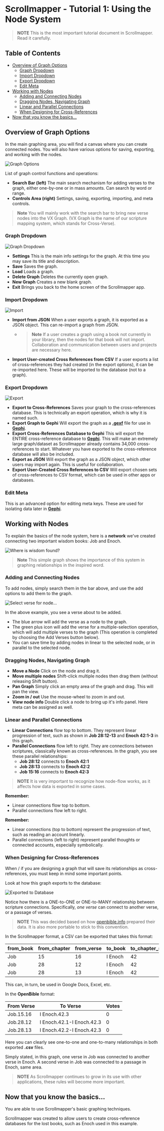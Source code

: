 # Scrollmapper - Tutorial 1: Using the Node System

> **NOTE** This is the most important tutorial document in Scrollmapper. Read it carefully.

## Table of Contents
- [Overview of Graph Options](#overview-of-graph-options)
   - [Graph Dropdown](#graph-dropdown)
   - [Import Dropdown](#import-dropdown)
   - [Export Dropdown](#export-dropdown)
   - [Edit Meta](#edit-meta)
- [Working with Nodes](#working-with-nodes)
    - [Adding and Connecting Nodes](#adding-and-connecting-nodes)
    - [Dragging Nodes, Navigating Graph](#dragging-nodes-navigating-graph)
    - [Linear and Parallel Connections](#linear-and-parallel-connections)
    - [When Designing for Cross-References](#when-designing-for-cross-references)
- [Now that you know the basics...](#now-that-you-know-the-basics)

## Overview of Graph Options

In the main graphing area, you will find a canvas where you can create connected nodes. You will also have various options for saving, exporting, and working with the nodes.

![Graph Options](../../images/graph-options.png)

List of graph control functions and operations:

- **Search Bar (left)** The main search mechanism for adding verses to the graph, either one-by-one or in mass amounts. Can search by word or range.
- **Controls Area (right)** Settings, saving, exporting, importing, and meta controls.

> **Note** You will mainly work with the search bar to bring new verse nodes into the VX Graph. (VX Graph is the name of our scripture mapping system, which stands for Cross-Verse).

### Graph Dropdown

![Graph Dropdown](../../images/graph-options-2.png)

- **Settings** This is the main info settings for the graph. At this time you may save its title and description.
- **Save** Saves the graph.
- **Load** Loads a graph.
- **Delete Graph** Deletes the currently open graph.
- **New Graph** Creates a new blank graph.
- **Exit** Brings you back to the home screen of the Scrollmapper app.

### Import Dropdown

![Import](../../images/import.png)

- **Import from JSON** When a user exports a graph, it is exported as a JSON object. This can re-import a graph from JSON.
   - > **Note** If a user creates a graph using a book not currently in your library, then the nodes for that book will not import. Collaboration and communication between users and projects are necessary here.
- **Import User-created Cross References from CSV** If a user exports a list of cross-references they had created (in the export options), it can be re-imported here. These will be imported to the database (not to a graph).

### Export Dropdown

![Export](../../images/export.png)

- **Export to Cross-References** Saves your graph to the cross-references database. This is technically an export operation, which is why it is named such.
- **Export Graph to Gephi** Will export the graph as a **[.gexf](https://gexf.net/)** file for use in **[Gephi](https://gephi.org/)**.
- **Export Cross-References Database to Gephi** This will export the ENTIRE cross-reference database to **[Gephi](https://gephi.org/)**. This will make an extremely large graph/dataset as Scrollmapper already contains 34,000 cross-references to start. Whatever you have exported to the cross-reference database will also be included.
- **Export as JSON** Will export the graph as a JSON object, which other users may import again. This is useful for collaboration.
- **Export User-Created Cross References to CSV** Will export chosen sets of cross-references to CSV format, which can be used in other apps or databases.

### Edit Meta
This is an advanced option for editing meta keys. These are used for isolating data later in **[Gephi](https://gephi.org/)**. 

## Working with Nodes

To explain the basics of the node system, here is a **network** we've created connecting two important wisdom books: Job and Enoch. 

![Where is wisdom found?](../../images/enoch-job-wisdom-connection.png)

> **Note** This simple graph shows the importance of this system in graphing relationships in the inspired word.

### Adding and Connecting Nodes

To add nodes, simply search them in the bar above, and use the add options to add them to the graph. 

![Select verse for node...](../../images/select-verse-for-node.png)

In the above example, you see a verse about to be added.

- The blue arrow will add the verse as a node to the graph. 
- The green plus icon will add the verse for a multiple-selection operation, which will add multiple verses to the graph (This operation is completed by choosing the Add Verses button below). 
- You can save time by adding nodes in linear to the selected node, or in parallel to the selected node. 

### Dragging Nodes, Navigating Graph

- **Move a Node** Click on the node and drag it. 
- **Move multiple nodes** Shift-click multiple nodes then drag them (without releasing Shift button). 
- **Pan Graph** Simply click an empty area of the graph and drag. This will pan the view. 
- **Zoom in / out** Use the mouse-wheel to zoom in and out. 
- **View node info** Double click a node to bring up it's info panel. Here meta can be assigned as well. 

### Linear and Parallel Connections

- **Linear Connections** flow top to bottom. They represent linear progression of text, such as shown in **Job 28:12-13** and **Enoch 42:1-3** in this graph.
- **Parallel Connections** flow left to right. They are connections between scriptures, classically known as cross-references. In the graph, you see these parallel relationships:
    - **Job 28:12** connects to **Enoch 42:1**
    - **Job 28:13** connects to **Enoch 42:2**
    - **Job 15:16** connects to **Enoch 42:3**

> **NOTE** It is very important to recognize how node-flow works, as it affects how data is exported in some cases. 

**Remember:**
- Linear connections flow top to bottom. 
- Parallel connections flow left to right. 

**Remember:**
- Linear connections (top to bottom) represent the progression of text, such as reading an account linearly.
- Parallel connections (left to right) represent parallel thoughts or connected accounts, especially symbolically.

### When Designing for Cross-References

When / if you are designing a graph that will save its relationships as cross-references, you must keep in mind some important points. 

Look at how this graph exports to the database:

![Exported to Database](../../images/exported-cross-references-job-enoch.png)

Notice how there is a ONE-to-ONE or ONE-to-MANY relationship between scripture connections. Specifically, *one verse* can connect to another verse, or a passage of verses. 

> **NOTE** This was decided based on how [openbible.info](https://www.openbible.info/labs/cross-references/) prepared their data. It is also more portable to stick to this convention. 

In the Scrollmapper format, a CSV can be exported that takes this format: 

| from_book | from_chapter | from_verse | to_book | to_chapter_start | to_chapter_end | to_verse_start | to_verse_end | votes | user_added |
|-----------|--------------|------------|---------|------------------|----------------|----------------|--------------|-------|------------|
| Job       | 15           | 16         | I Enoch | 42               | 42             | 3              | 3            | 0     | 1          |
| Job       | 28           | 12         | I Enoch | 42               | 42             | 1              | 3            | 0     | 1          |
| Job       | 28           | 13         | I Enoch | 42               | 42             | 2              | 3            | 0     | 1          |

This can, in turn, be used in Google Docs, Excel, etc. 

In the **OpenBible** format:

| From Verse | To Verse                  | Votes |
|------------|---------------------------|-------|
| Job.15.16  | I Enoch.42.3              | 0     |
| Job.28.12  | I Enoch.42.1-I Enoch.42.3 | 0     |
| Job.28.13  | I Enoch.42.2-I Enoch.42.3 | 0     |

Here you can clearly see one-to-one and one-to-many relationships in both exported **.csv** files. 

Simply stated, in this graph, one verse in Job was connected to another verse in Enoch. A second verse in Job was connected to a passage in Enoch, same area. 

> **NOTE** As Scrollmapper continues to grow in its use with other applications, these rules will become more important. 

## Now that you know the basics...

You are able to use Scrollmapper's basic graphing techniques. 

Scrollmapper was created to allow users to create cross-reference databases for the lost books, such as Enoch used in this example. 

